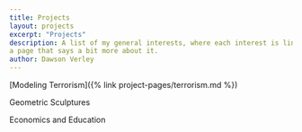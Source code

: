 ```yaml
---
title: Projects
layout: projects
excerpt: "Projects"
description: A list of my general interests, where each interest is linked to
a page that says a bit more about it.
author: Dawson Verley
---
```


[Modeling Terrorism]({% link project-pages/terrorism.md %})

Geometric Sculptures

Economics and Education
